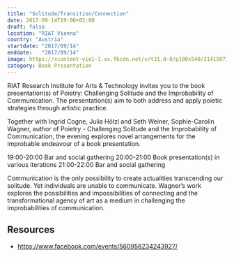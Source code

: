 ```yaml
---
title: "Solitude/Transition/Connection"
date: 2017-09-14T19:00+02:00
draft: false
location: "RIAT Vienna"
country: "Austria"
startdate: "2017/09/14"
enddate:   "2017/09/14"
image: https://scontent-vie1-1.xx.fbcdn.net/v/t31.0-0/p180x540/21415073_1584605478268749_5181217865631850174_o.jpg?_nc_cat=103&_nc_sid=b386c4&_nc_ohc=GBv3SpXFdkwAX8pzoiC&_nc_ht=scontent-vie1-1.xx&tp=6&oh=17b2a1674cf5dd5b78f94379ffa451b4&oe=5F860A34
category: Book Presentation
---
```


RIAT Research Institute for Arts & Technology invites you to the book presentation(s) of Poietry: Challenging Solitude and the Improbability of Communication. The presentation(s) aim to both address and apply poietic strategies through artistic practice.

Together with Ingrid Cogne, Julia Hölzl and Seth Weiner, Sophie-Carolin Wagner, author of Poietry - Challenging Solitude and the Improbability of Communication, the evening explores novel arrangements for the improbable endeavour of a book presentation.

19:00-20:00 Bar and social gathering
20:00-21:00 Book presentation(s) in various iterations
21:00-22:00 Bar and social gathering

Communication is the only possibility to create actualities transcending our solitude. Yet individuals are unable to communicate. Wagner’s work explores the possibilities and impossibilities of connecting and the transformational agency of art as a medium in challenging the improbabilities of communication.

## Resources
* https://www.facebook.com/events/560958234243927/

